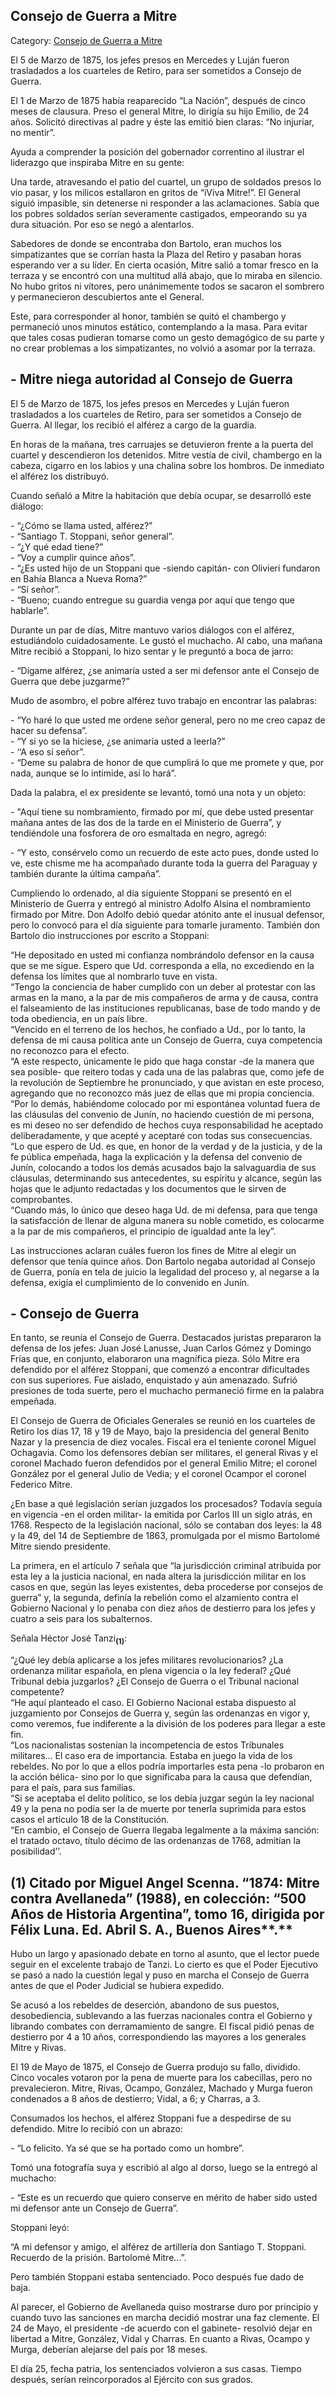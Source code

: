 ## Consejo de Guerra a Mitre

Category: [Consejo de Guerra a Mitre](http://descubrircorrientes.com.ar/2012/index.php/4087-corrientes-en-la-familia-argentina-1870-a-la-actualidad/hegemonia-antimitrista-en-la-politica-correntina-1869-1877/cese-constitucional-de-gelabert-e-interinato-de-antonio-cabral/mitre-procesado-y-detenido/consejo-de-guerra-a-mitre)

El 5 de Marzo de 1875, los jefes presos en Mercedes y Luján fueron trasladados a los cuarteles de Retiro, para ser sometidos a Consejo de Guerra.

El 1 de Marzo de 1875 había reaparecido “La Nación”, después de cinco meses de clausura. Preso el general Mitre, lo dirigía su hijo Emilio, de 24 años. Solicitó directivas al padre y éste las emitió bien claras: “No injuriar, no mentir”.

Ayuda a comprender la posición del gobernador correntino al ilustrar el liderazgo que inspiraba Mitre en su gente:

Una tarde, atravesando el patio del cuartel, un grupo de soldados presos lo vio pasar, y los milicos estallaron en gritos de “iViva Mitre!”. El General siguió impasible, sin detenerse ni responder a las aclamaciones. Sabía que los pobres soldados serían severamente castigados, empeorando su ya dura situación. Por eso se negó a alentarlos.

Sabedores de donde se encontraba don Bartolo, eran muchos los simpatizantes que se corrían hasta la Plaza del Retiro y pasaban horas esperando ver a su líder. En cierta ocasión, Mitre salió a tomar fresco en la terraza y se encontró con una multitud allá abajo, que lo miraba en silencio. No hubo gritos ni vítores, pero unánimemente todos se sacaron el sombrero y permanecieron descubiertos ante el General.

Este, para corresponder al honor, también se quitó el chambergo y permaneció unos minutos estático, contemplando a la masa. Para evitar que tales cosas pudieran tomarse como un gesto demagógico de su parte y no crear problemas a los simpatizantes, no volvió a asomar por la terraza.

## **\- Mitre niega autoridad al Consejo de Guerra**

El 5 de Marzo de 1875, los jefes presos en Mercedes y Luján fueron trasladados a los cuarteles de Retiro, para ser sometidos a Consejo de Guerra. Al llegar, los recibió el alférez a cargo de la guardia.

En horas de la mañana, tres carruajes se detuvieron frente a la puerta del cuartel y descendieron los detenidos. Mitre vestía de civil, chambergo en la cabeza, cigarro en los labios y una chalina sobre los hombros. De inmediato el alférez los distribuyó.

Cuando señaló a Mitre la habitación que debía ocupar, se desarrolló este diálogo:

\- “¿Cómo se llama usted, alférez?”  
\- “Santiago T. Stoppani, señor general”.  
\- “¿Y qué edad tiene?”  
\- “Voy a cumplir quince años”.  
\- “¿Es usted hijo de un Stoppani que -siendo capitán- con Olivieri fundaron en Bahía Blanca a Nueva Roma?”  
\- “Sí señor”.  
\- “Bueno; cuando entregue su guardia venga por aquí que tengo que hablarle”.

Durante un par de días, Mitre mantuvo varios diálogos con el alférez, estudiándolo cuidadosamente. Le gustó el muchacho. Al cabo, una mañana Mitre recibió a Stoppani, lo hizo sentar y le preguntó a boca de jarro:

\- “Dígame alférez, ¿se animaría usted a ser mi defensor ante el Consejo de Guerra que debe juzgarme?”

Mudo de asombro, el pobre alférez tuvo trabajo en encontrar las palabras:

\- “Yo haré lo que usted me ordene señor general, pero no me creo capaz de hacer su defensa”.  
\- “Y si yo se la hiciese, ¿se animaría usted a leerla?”  
\- ‘‘A eso sí señor”.  
\- “Deme su palabra de honor de que cumplirá lo que me promete y que, por nada, aunque se lo intimide, así lo hará”.

Dada la palabra, el ex presidente se levantó, tomó una nota y un objeto:

\- "Aquí tiene su nombramiento, firmado por mí, que debe usted presentar mañana antes de las dos de la tarde en el Ministerio de Guerra”, y tendiéndole una fosforera de oro esmaltada en negro, agregó:

\- “Y esto, consérvelo como un recuerdo de este acto pues, donde usted lo ve, este chisme me ha acompañado durante toda la guerra del Paraguay y también durante la última campaña”.

Cumpliendo lo ordenado, al día siguiente Stoppani se presentó en el Ministerio de Guerra y entregó al ministro Adolfo Alsina el nombramiento firmado por Mitre. Don Adolfo debió quedar atónito ante el inusual defensor, pero lo convocó para el día siguiente para tomarle juramento. También don Bartolo dio instrucciones por escrito a Stoppani:

“He depositado en usted mi confianza nombrándolo defensor en la causa que se me sigue. Espero que Ud. corresponda a ella, no excediendo en la defensa los límites que al nombrarlo tuve en vista.  
“Tengo la conciencia de haber cumplido con un deber al protestar con las armas en la mano, a la par de mis compañeros de arma y de causa, contra el falseamiento de las instituciones republicanas, base de todo mando y de toda obediencia, en un país libre.  
“Vencido en el terreno de los hechos, he confiado a Ud., por lo tanto, la defensa de mi causa política ante un Consejo de Guerra, cuya competencia no reconozco para el efecto.  
“A este respecto, únicamente le pido que haga constar -de la manera que sea posible- que reitero todas y cada una de las palabras que, como jefe de la revolución de Septiembre he pronunciado, y que avistan en este proceso, agregando que no reconozco más juez de ellas que mi propia conciencia.  
“Por lo demás, habiéndome colocado por mi espontánea voluntad fuera de las cláusulas del convenio de Junín, no haciendo cuestión de mi persona, es mi deseo no ser defendido de hechos cuya responsabilidad he aceptado deliberadamente, y que acepté y aceptaré con todas sus consecuencias.  
“Lo que espero de Ud. es que, en honor de la verdad y de la justicia, y de la fe pública empeñada, haga la explicación y la defensa del convenio de Junín, colocando a todos los demás acusados bajo la salvaguardia de sus cláusulas, determinando sus antecedentes, su espíritu y alcance, según las hojas que le adjunto redactadas y los documentos que le sirven de comprobantes.  
“Cuando más, lo único que deseo haga Ud. de mi defensa, para que tenga la satisfacción de llenar de alguna manera su noble cometido, es colocarme a la par de mis compañeros, el principio de igualdad ante la ley”.

Las instrucciones aclaran cuáles fueron los fines de Mitre al elegir un defensor que tenía quince años. Don Bartolo negaba autoridad al Consejo de Guerra, ponía en tela de juicio la legalidad del proceso y, al negarse a la defensa, exigía el cumplimiento de lo convenido en Junín.

## **\- Consejo de Guerra**

En tanto, se reunía el Consejo de Guerra. Destacados juristas prepararon la defensa de los jefes: Juan José Lanusse, Juan Carlos Gómez y Domingo Frías que, en conjunto, elaboraron una magnífica pieza. Sólo Mitre era defendido por el alférez Stoppani, que comenzó a encontrar dificultades con sus superiores. Fue aislado, enquistado y aún amenazado. Sufrió presiones de toda suerte, pero el muchacho permaneció firme en la palabra empeñada.

El Consejo de Guerra de Oficiales Generales se reunió en los cuarteles de Retiro los días 17, 18 y 19 de Mayo, bajo la presidencia del general Benito Nazar y la presencia de diez vocales. Fiscal era el teniente coronel Miguel Ochagavia. Como los defensores debían ser militares, el general Rivas y el coronel Machado fueron defendidos por el general Emilio Mitre; el coronel González por el general Julio de Vedia; y el coronel Ocampor el coronel Federico Mitre.

¿En base a qué legislación serían juzgados los procesados? Todavía seguía en vigencia -en el orden militar- la emitida por Carlos III un siglo atrás, en 1768. Respecto de la legislación nacional, sólo se contaban dos leyes: la 48 y la 49, del 14 de Septiembre de 1863, promulgada por el mismo Bartolomé Mitre siendo presidente.

La primera, en el artículo 7 señala que “la jurisdicción criminal atribuida por esta ley a la justicia nacional, en nada altera la jurisdicción militar en los casos en que, según las leyes existentes, deba procederse por consejos de guerra” y, la segunda, definía la rebelión como el alzamiento contra el Gobierno Nacional y lo penaba con diez años de destierro para los jefes y cuatro a seis para los subalternos.

Señala Héctor José Tanzi<sub><strong>(1)</strong></sub>:

“¿Qué ley debía aplicarse a los jefes militares revolucionarios? ¿La ordenanza militar española, en plena vigencia o la ley federal? ¿Qué Tribunal debía juzgarlos? ¿El Consejo de Guerra o el Tribunal nacional competente?  
“He aquí planteado el caso. El Gobierno Nacional estaba dispuesto al juzgamiento por Consejos de Guerra y, según las ordenanzas en vigor y, como veremos, fue indiferente a la división de los poderes para llegar a este fin.  
“Los nacionalistas sostenían la incompetencia de estos Tribunales militares... El caso era de importancia. Estaba en juego la vida de los rebeldes. No por lo que a ellos podría importarles esta pena -lo probaron en la acción bélica- sino por lo que significaba para la causa que defendían, para el país, para sus familias.  
“Si se aceptaba el delito político, se los debía juzgar según la ley nacional 49 y la pena no podía ser la de muerte por tenerla suprimida para estos casos el artículo 18 de la Constitución.  
“En cambio, el Consejo de Guerra llegaba legalmente a la máxima sanción: el tratado octavo, título décimo de las ordenanzas de 1768, admitían la posibilidad’’.

## **(1)** **Citado por Miguel Angel Scenna. “1874: Mitre contra Avellaneda” (1988), en colección: “500 Años de Historia Argentina”, tomo 16, dirigida por Félix Luna. Ed. Abril S. A., Buenos Aires****.**

Hubo un largo y apasionado debate en torno al asunto, que el lector puede seguir en el excelente trabajo de Tanzi. Lo cierto es que el Poder Ejecutivo se pasó a nado la cuestión legal y puso en marcha el Consejo de Guerra antes de que el Poder Judicial se hubiera expedido.

Se acusó a los rebeldes de deserción, abandono de sus puestos, desobediencia, sublevando a las fuerzas nacionales contra el Gobierno y librando combates con derramamiento de sangre. El fiscal pidió penas de destierro por 4 a 10 años, correspondiendo las mayores a los generales Mitre y Rivas.

El 19 de Mayo de 1875, el Consejo de Guerra produjo su fallo, dividido. Cinco vocales votaron por la pena de muerte para los cabecillas, pero no prevalecieron. Mitre, Rivas, Ocampo, González, Machado y Murga fueron condenados a 8 años de destierro; Vidal, a 6; y Charras, a 3.

Consumados los hechos, el alférez Stoppani fue a despedirse de su defendido. Mitre lo recibió con un abrazo:

\- “Lo felicito. Ya sé que se ha portado como un hombre”.

Tomó una fotografía suya y escribió al algo al dorso, luego se la entregó al muchacho:

\- “Este es un recuerdo que quiero conserve en mérito de haber sido usted mi defensor ante un Consejo de Guerra”.

Stoppani leyó:

“A mi defensor y amigo, el alférez de artillería don Santiago T. Stoppani. Recuerdo de la prisión. Bartolomé Mitre...”.

Pero también Stoppani estaba sentenciado. Poco después fue dado de baja.

Al parecer, el Gobierno de Avellaneda quiso mostrarse duro por principio y cuando tuvo las sanciones en marcha decidió mostrar una faz clemente. El 24 de Mayo, el presidente -de acuerdo con el gabinete- resolvió dejar en libertad a Mitre, González, Vidal y Charras. En cuanto a Rivas, Ocampo y Murga, deberían alejarse del país por 18 meses.

El día 25, fecha patria, los sentenciados volvieron a sus casas. Tiempo después, serían reincorporados al Ejército con sus grados.